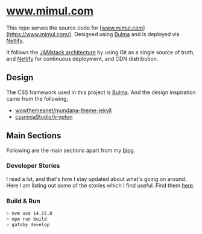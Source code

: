# www.mimul.com

This repo serves the source code for [www.mimul.com](https://www.mimul.com/). Designed using [Bulma](https://bulma.io) and is deployed via [Netlify](https://www.netlify.com/).

It follows the [JAMstack architecture](https://jamstack.org) by using Git as a single source of truth, and [Netlify](https://www.netlify.com) for continuous deployment, and CDN distribution.

## Design

The CSS framework used in this project is [Bulma](https://bulma.io). And the design inspiration came from the following,

- [wowthemesnet/mundana-theme-jekyll](https://github.com/wowthemesnet/mundana-theme-jekyll)
- [cssninjaStudio/krypton](https://github.com/cssninjaStudio/krypton)

## Main Sections

Following are the main sections apart from my [blog](https://www.mimul.com/blog).

### Developer Stories

I read a lot, and that's how I stay updated about what's going on around. Here I am listing out some of the stories which I find useful. Find them [here](https://www.mimul.com/recommended/stories/).

### Build & Run

```bash
> nvm use 14.15.0
> npm run build
> gatsby develop
```
